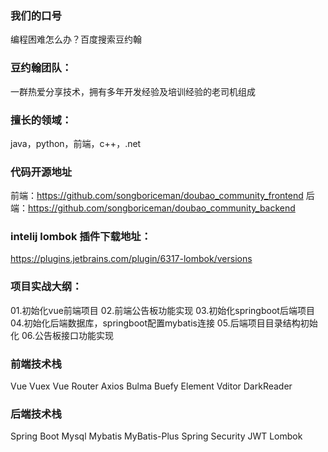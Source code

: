 
### 我们的口号
编程困难怎么办？百度搜索豆约翰


### 豆约翰团队：
一群热爱分享技术，拥有多年开发经验及培训经验的老司机组成
### 擅长的领域：
java，python，前端，c++，.net

### 代码开源地址
前端：https://github.com/songboriceman/doubao_community_frontend
后端：https://github.com/songboriceman/doubao_community_backend

### intelij lombok 插件下载地址：
https://plugins.jetbrains.com/plugin/6317-lombok/versions

### 项目实战大纲：
01.初始化vue前端项目
02.前端公告板功能实现
03.初始化springboot后端项目
04.初始化后端数据库，springboot配置mybatis连接
05.后端项目目录结构初始化
06.公告板接口功能实现

### 前端技术栈
 Vue
 Vuex
 Vue Router
 Axios
 Bulma
 Buefy
 Element
 Vditor
 DarkReader

### 后端技术栈
 Spring Boot
 Mysql
 Mybatis
 MyBatis-Plus
 Spring Security
 JWT
 Lombok

